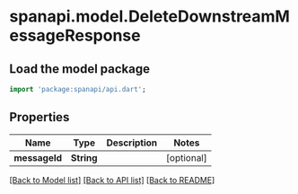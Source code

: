 # spanapi.model.DeleteDownstreamMessageResponse

## Load the model package
```dart
import 'package:spanapi/api.dart';
```

## Properties
Name | Type | Description | Notes
------------ | ------------- | ------------- | -------------
**messageId** | **String** |  | [optional] 

[[Back to Model list]](../README.md#documentation-for-models) [[Back to API list]](../README.md#documentation-for-api-endpoints) [[Back to README]](../README.md)


